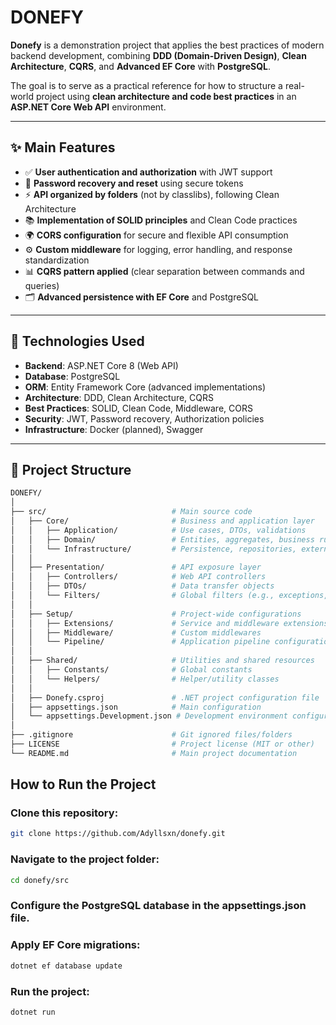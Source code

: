 # DONEFY

**Donefy** is a demonstration project that applies the best practices of modern backend development, combining **DDD (Domain-Driven Design)**, **Clean Architecture**, **CQRS**, and **Advanced EF Core** with **PostgreSQL**.  

The goal is to serve as a practical reference for how to structure a real-world project using **clean architecture and code best practices** in an **ASP.NET Core Web API** environment.

---

## ✨ Main Features

- ✅ **User authentication and authorization** with JWT support  
- 🔐 **Password recovery and reset** using secure tokens  
- ⚡ **API organized by folders** (not by classlibs), following Clean Architecture  
- 📚 **Implementation of SOLID principles** and Clean Code practices  
- 🌍 **CORS configuration** for secure and flexible API consumption  
- ⚙️ **Custom middleware** for logging, error handling, and response standardization  
- 📊 **CQRS pattern applied** (clear separation between commands and queries)  
- 🗂 **Advanced persistence with EF Core** and PostgreSQL  

---

## 🚀 Technologies Used

- **Backend**: ASP.NET Core 8 (Web API)  
- **Database**: PostgreSQL  
- **ORM**: Entity Framework Core (advanced implementations)  
- **Architecture**: DDD, Clean Architecture, CQRS  
- **Best Practices**: SOLID, Clean Code, Middleware, CORS  
- **Security**: JWT, Password recovery, Authorization policies  
- **Infrastructure**: Docker (planned), Swagger  

---

## 📁 Project Structure

```bash
DONEFY/
│
├── src/                            # Main source code
│   ├── Core/                       # Business and application layer
│   │   ├── Application/            # Use cases, DTOs, validations
│   │   ├── Domain/                 # Entities, aggregates, business rules
│   │   └── Infrastructure/         # Persistence, repositories, external services
│   │
│   ├── Presentation/               # API exposure layer
│   │   ├── Controllers/            # Web API controllers
│   │   ├── DTOs/                   # Data transfer objects
│   │   └── Filters/                # Global filters (e.g., exceptions, validations)
│   │
│   ├── Setup/                      # Project-wide configurations
│   │   ├── Extensions/             # Service and middleware extensions
│   │   ├── Middleware/             # Custom middlewares
│   │   └── Pipeline/               # Application pipeline configuration
│   │
│   ├── Shared/                     # Utilities and shared resources
│   │   ├── Constants/              # Global constants
│   │   └── Helpers/                # Helper/utility classes
│   │
│   ├── Donefy.csproj               # .NET project configuration file
│   ├── appsettings.json            # Main configuration
│   └── appsettings.Development.json # Development environment configuration
│
├── .gitignore                      # Git ignored files/folders
├── LICENSE                         # Project license (MIT or other)
└── README.md                       # Main project documentation
```

## How to Run the Project

### Clone this repository:

```bash
git clone https://github.com/Adyllsxn/donefy.git
```

### Navigate to the project folder:

```bash
cd donefy/src
```

### Configure the PostgreSQL database in the appsettings.json file.

### Apply EF Core migrations:

```bash
dotnet ef database update
```

### Run the project:

```bash
dotnet run
```
